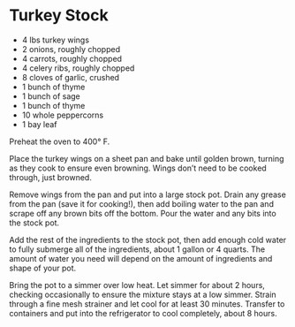 # Turkey Stock

- 4 lbs turkey wings
- 2 onions, roughly chopped
- 4 carrots, roughly chopped
- 4 celery ribs, roughly chopped
- 8 cloves of garlic, crushed
- 1 bunch of thyme
- 1 bunch of sage
- 1 bunch of thyme
- 10 whole peppercorns
- 1 bay leaf

Preheat the oven to 400° F.

Place the turkey wings on a sheet pan and bake until golden brown, turning as they cook to ensure even browning. 
Wings don’t need to be cooked through, just browned. 

Remove wings from the pan and put into a large stock pot. Drain any grease from the pan (save it for cooking!), 
then add boiling water to the pan and scrape off any brown bits off the bottom. Pour the water and any bits into 
the stock pot.

Add the rest of the ingredients to the stock pot, then add enough cold water to fully submerge all of the 
ingredients, about 1 gallon or 4 quarts. The amount of water you need will depend on the amount of ingredients 
and shape of your pot.

Bring the pot to a simmer over low heat. Let simmer for about 2 hours, checking occasionally to ensure the mixture 
stays at a low simmer. Strain through a fine mesh strainer and let cool for at least 30 minutes. Transfer to containers 
and put into the refrigerator to cool completely, about 8 hours.
